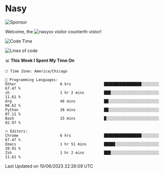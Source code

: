 # Nasy

<!--
<p align="center">
<img height="200" src="https://github-readme-stats.vercel.app/api?username=nasyxx&count_private=true&show_icons=true&theme=dracula&include_all_commits=true"/>
<img height="200" src="https://github-readme-stats.vercel.app/api/top-langs/?username=nasyxx&theme=dracula&hide=html,jupyter+notebook&count_private=true&show_icons=true"/>
</p>

  
----------------
-->

![Sponsor](https://img.shields.io/static/v1.svg?label=Sponsor&message=%E2%9D%A4&logo=GitHub&style=flat&color=pink)
 
Welcome, the ![nasyxx visitor counter](https://count.getloli.com/get/@nasyxx?theme=rule34)th vistor!
 
<!--START_SECTION:waka-->
![Code Time](http://img.shields.io/badge/Code%20Time-3%2C562%20hrs%2024%20mins-blue)

![Lines of code](https://img.shields.io/badge/From%20Hello%20World%20I%27ve%20Written-6.3%20million%20lines%20of%20code-blue)

📊 **This Week I Spent My Time On** 

```text
🕑︎ Time Zone: America/Chicago

💬 Programming Languages: 
Other                    6 hrs               █████████████████░░░░░░░░   67.47 % 
sh                       1 hr 2 mins         ███░░░░░░░░░░░░░░░░░░░░░░   11.61 % 
Org                      46 mins             ██░░░░░░░░░░░░░░░░░░░░░░░   08.62 % 
Python                   38 mins             ██░░░░░░░░░░░░░░░░░░░░░░░   07.11 % 
Bash                     15 mins             █░░░░░░░░░░░░░░░░░░░░░░░░   02.97 % 

🔥 Editors: 
Chrome                   6 hrs               █████████████████░░░░░░░░   67.47 % 
Emacs                    1 hr 51 mins        █████░░░░░░░░░░░░░░░░░░░░   20.91 % 
Zsh                      1 hr 2 mins         ███░░░░░░░░░░░░░░░░░░░░░░   11.61 % 
```


 Last Updated on 10/06/2023 22:26:09 UTC
<!--END_SECTION:waka-->

<!-- ![visitors](https://visitor-badge.laobi.icu/badge?page_id=nasyxx.nasyxx) -->
